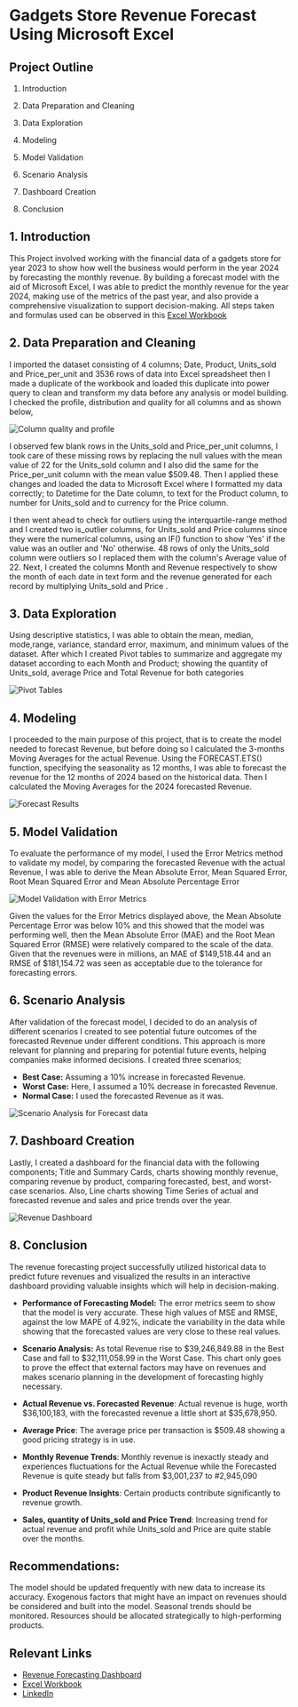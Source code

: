 # Gadgets Store Revenue Forecast Using Microsoft Excel

## Project Outline
1. Introduction

2. Data Preparation and Cleaning

3. Data Exploration

4. Modeling

5. Model Validation

6. Scenario Analysis
   
7. Dashboard Creation
  
8. Conclusion

## 1. Introduction
This Project involved working with the financial data of a gadgets store for year 2023 to show how well the business would perform in the year 2024 by forecasting the monthly revenue. By building a forecast model with the aid of Microsoft Excel, I was able to predict the monthly revenue for the year 2024, making use of the metrics of the past year, and also provide a comprehensive visualization to support decision-making. All steps taken and formulas used can be observed in this [Excel Workbook](https://github.com/OluwanifemiAjayi/Revenue_Forecasting/blob/main/gadgets_store_data_2023.xlsx)

## 2. Data Preparation and Cleaning 
I imported the dataset consisting of 4 columns; Date, Product, Units_sold and Price_per_unit and 3536 rows of data into Excel spreadsheet then I made a duplicate of the workbook and loaded this duplicate into power query to clean and transform my data before any analysis or model building. I checked the profile, distribution and quality for all columns and as shown below, 

![Column quality and profile](https://github.com/OluwanifemiAjayi/Revenue_Forecasting/blob/main/Column%20profile%20and%20quality.png)

I observed few blank rows in the Units_sold and Price_per_unit columns, I took care of these missing rows by replacing the null values with the mean value of 22 for the Units_sold column and I also did the same for the Price_per_unit column with the mean value $509.48. Then I applied these changes and loaded the data to Microsoft Excel where I formatted my data correctly; to Datetime for the Date column, to text for the Product column, to number for Units_sold and to currency for the Price column.

I then went ahead to check for outliers using the interquartile-range method and I created two is_outlier columns, for Units_sold and Price columns since they were the numerical columns, using an IF() function to show 'Yes' if the value was an outlier and 'No' otherwise. 48 rows of only the Units_sold column were outliers so I replaced them with the column's Average value of 22.
Next, I created the columns Month and Revenue respectively to show the month of each date in text form and the revenue generated for each record by multiplying Units_sold and Price .

## 3. Data Exploration
Using descriptive statistics, I was able to obtain the mean, median, mode,range, variance, standard error, maximum, and minimum values of the dataset. After which I created Pivot tables to summarize and aggregate my dataset according to each Month and Product; showing the quantity of Units_sold, average Price and Total Revenue for both categories

![Pivot Tables](https://github.com/OluwanifemiAjayi/Revenue_Forecasting/blob/main/Pivot%20tables.png)

## 4. Modeling 
I proceeded to the main purpose of this project, that is to create the model needed to forecast Revenue, but before doing so I calculated the 3-months Moving Averages for the actual Revenue. Using the FORECAST.ETS() function, specifying the seasonality as 12 months, I was able to forecast the revenue for the 12 months of 2024 based on the historical data. Then I calculated the Moving Averages for the 2024 forecasted Revenue.

![Forecast Results](https://github.com/OluwanifemiAjayi/Revenue_Forecasting/blob/main/forecast.png)

## 5. Model Validation
To evaluate the performance of my model, I used the Error Metrics method to validate my model, by comparing the forecasted Revenue with the actual Revenue, I was able to derive the Mean Absolute Error, Mean Squared Error, Root Mean Squared Error and Mean Absolute Percentage Error

![Model Validation with Error Metrics](https://github.com/OluwanifemiAjayi/Revenue_Forecasting/blob/main/Model%20Validation.png)

Given the values for the Error Metrics displayed above, the Mean Absolute Percentage Error was below 10% and this showed that the model was performing well, then the Mean Absolute Error (MAE) and the Root Mean Squared Error (RMSE) were relatively compared to the scale of the data. Given that the revenues were in millions, an MAE of $149,518.44 and an RMSE of $181,154.72 was seen as acceptable due to the tolerance for forecasting errors.

## 6. Scenario Analysis
After validation of the forecast model, I decided to do an analysis of different scenarios I created to see potential future outcomes of the forecasted Revenue under different conditions. This approach is more relevant for planning and preparing for potential future events, helping companies make informed decisions.
 I created three scenarios;
- **Best Case:** Assuming a 10% increase in forecasted Revenue.
- **Worst Case:** Here, I assumed a 10% decrease in forecasted Revenue.
- **Normal Case:** I used the forecasted Revenue as it was.

![Scenario Analysis for Forecast data](https://github.com/OluwanifemiAjayi/Revenue_Forecasting/blob/main/Scenario%20Analysis.png)

## 7. Dashboard Creation 
Lastly, I created a dashboard for the financial data with the following components; Title and Summary Cards, charts showing monthly revenue, comparing revenue by product, comparing forecasted, best, and worst-case scenarios. Also, Line charts showing Time Series of actual and forecasted revenue and sales and price trends over the year. 

![Revenue Dashboard](https://github.com/OluwanifemiAjayi/Revenue_Forecasting/blob/main/Revenue%20Forecasting%20Dashboard.jpg)

## 8. Conclusion
The revenue forecasting project successfully utilized historical data to predict future revenues and visualized the results in an interactive dashboard providing valuable insights which will help in decision-making. 

- **Performance of Forecasting Model:**
The error metrics seem to show that the model is very accurate. These high values of MSE and RMSE, against the low MAPE of 4.92%, indicate the variability in the data while showing that the forecasted values are very close to these real values.

- **Scenario Analysis:**
As total Revenue rise to $39,246,849.88 in the Best Case and fall to $32,111,058.99 in the Worst Case. This chart only goes to prove the effect that external factors may have on revenues and makes scenario planning in the development of forecasting highly necessary.

- **Actual Revenue vs. Forecasted Revenue**:
Actual revenue is huge, worth $36,100,183, with the forecasted revenue a little short at $35,678,950.

- **Average Price**:
The average price per transaction is $509.48 showing a good pricing strategy is in use.

- **Monthly Revenue Trends**:
Monthly revenue is inexactly steady and experiences fluctuations for the Actual Revenue while the Forecasted Revenue is quite steady but falls from $3,001,237 to #2,945,090

- **Product Revenue Insights**:
Certain products contribute significantly to revenue growth.

- **Sales, quantity of Units_sold and Price Trend**:
Increasing trend for actual revenue and profit while Units_sold and Price are quite stable over the months.

## Recommendations:
The model should be updated frequently with new data to increase its accuracy.
Exogenous factors that might have an impact on revenues should be considered and built  into the model.
Seasonal trends should be monitored.
Resources should be allocated strategically to high-performing products.

## Relevant Links
- [Revenue Forecasting Dashboard](https://github.com/OluwanifemiAjayi/Revenue_Forecasting/blob/main/Revenue%20Forecasting%20Dashboard.jpg)
- [Excel Workbook](https://github.com/OluwanifemiAjayi/Revenue_Forecasting/blob/main/gadgets_store_data_2023.xlsx)
- [LinkedIn](https://www.linkedin.com/in/oluwanifemiii)
